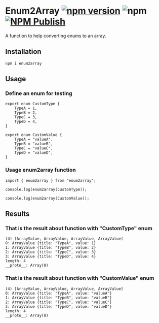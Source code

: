 # Enum2Array  [![npm version](https://badge.fury.io/js/enum2array.svg)](https://badge.fury.io/js/enum2array) ![npm](https://img.shields.io/npm/dt/enum2array?label=Downloads&logo=npm) [![NPM Publish](https://github.com/sametcelikbicak/enum2array/actions/workflows/npm-publish.yml/badge.svg)](https://github.com/sametcelikbicak/enum2array/actions/workflows/npm-publish.yml)
A function to help converting enums to an array.

## Installation

```
npm i enum2array
```

## Usage

### Define an enum for testing
```
export enum CustomType {
    TypeA = 1,
    TypeB = 2,
    TypeC = 3,
    TypeD = 4,
}

export enum CustomValue {
    TypeA = "valueA",
    TypeB = "valueB",
    TypeC = "valueC",
    TypeD = "valueD",
}
```

### Usage enum2array function

```
import { enum2array } from "enum2array";

console.log(enum2array(CustomType));

console.log(enum2array(CustomValue));
```

## Results

### That is the result about function with "CustomType" enum

```
(4) [ArrayValue, ArrayValue, ArrayValue, ArrayValue]
0: ArrayValue {title: "TypeA", value: 1}
1: ArrayValue {title: "TypeB", value: 2}
2: ArrayValue {title: "TypeC", value: 3}
3: ArrayValue {title: "TypeD", value: 4}
length: 4
__proto__: Array(0)
```

### That is the result about function with "CustomValue" enum

```
(4) [ArrayValue, ArrayValue, ArrayValue, ArrayValue]
0: ArrayValue {title: "TypeA", value: "valueA"}
1: ArrayValue {title: "TypeB", value: "valueB"}
2: ArrayValue {title: "TypeC", value: "valueC"}
3: ArrayValue {title: "TypeD", value: "valueD"}
length: 4
__proto__: Array(0)
```